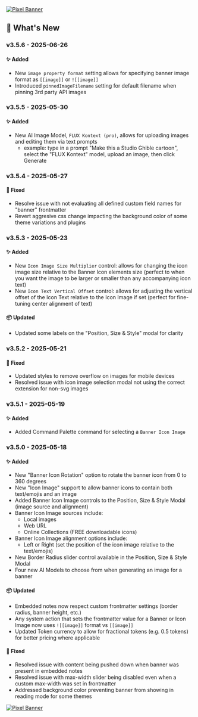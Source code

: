 <a href="https://www.youtube.com/watch?v=fwvVX7to7-4">
  <img src="https://pixel-banner.online/img/pixel-banner-v3.5.jpg" alt="Pixel Banner" style="max-width: 400px;">
</a>

## 🎉 What's New
### v3.5.6 - 2025-06-26
#### ✨ Added
- New `image property format` setting allows for specifying banner image format as `[[image]]` or `![[image]]`
- Introduced `pinnedImageFilename` setting for default filename when pinning 3rd party API images

### v3.5.5 - 2025-05-30
#### ✨ Added
- New AI Image Model, `FLUX Kontext (pro)`, allows for uploading images and editing them via text prompts
  - example: type in a prompt "Make this a Studio Ghible cartoon", select the "FLUX Kontext" model, upload an image, then click Generate

### v3.5.4 - 2025-05-27
#### 🐛 Fixed
- Resolve issue with not evaluating all defined custom field names for "banner" frontmatter
- Revert aggresive css change impacting the background color of some theme variations and plugins

### v3.5.3 - 2025-05-23
#### ✨ Added
- New `Icon Image Size Multiplier` control:
  allows for changing the icon image size relative to the Banner Icon elements size (perfect to when you want the image to be larger or smaller than any accompanying icon text)
- New `Icon Text Vertical Offset` control:
  allows for adjusting the vertical offset of the Icon Text relative to the Icon Image if set (perfect for fine-tuning center alignment of text)

#### 📦 Updated
- Updated some labels on the "Position, Size & Style" modal for clarity

### v3.5.2 - 2025-05-21
#### 🐛 Fixed
- Updated styles to remove overflow on images for mobile devices
- Resolved issue with icon image selection modal not using the correct extension for non-svg images

### v3.5.1 - 2025-05-19
#### ✨ Added
- Added Command Palette command for selecting a `Banner Icon Image`

### v3.5.0 - 2025-05-18
#### ✨ Added
- New "Banner Icon Rotation" option to rotate the banner icon from 0 to 360 degrees
- New "Icon Image" support to allow banner icons to contain both text/emojis and an image
- Added Banner Icon Image controls to the Position, Size & Style Modal (image source and alignment)
- Banner Icon Image sources include:
  - Local images
  - Web URL
  - Online Collections (FREE downloadable icons)
- Banner Icon Image alignment options include:
  - Left or Right (set the position of the icon image relative to the text/emojis)
- New Border Radius slider control available in the Position, Size & Style Modal
- Four new AI Models to choose from when generating an image for a banner

#### 📦 Updated
- Embedded notes now respect custom frontmatter settings (border radius, banner height, etc.)
- Any system action that sets the frontmatter value for a Banner or Icon Image now uses `![[image]]` format vs `[[image]]`
- Updated Token currency to allow for fractional tokens (e.g. 0.5 tokens) for better pricing where applicable

#### 🐛 Fixed
- Resolved issue with content being pushed down when banner was present in embedded notes
- Resolved issue with max-width slider being disabled even when a custom max-width was set in frontmatter
- Addressed background color preventing banner from showing in reading mode for some themes

<a href="https://www.youtube.com/watch?v=pJFsMfrWak4">
  <img src="https://pixel-banner.online/img/pixel-banner-transparent-bg.png" alt="Pixel Banner" style="max-width: 400px;">
</a>